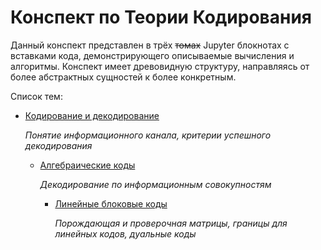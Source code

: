 # Конспект по Теории Кодирования

Данный конспект представлен в трёх ~~томах~~ Jupyter блокнотах с вставками кода, демонстрирующего описываемые вычисления и алгоритмы. Конспект имеет древовидную структуру, направляясь от более абстрактных сущностей к более конкретным.

Список тем:

- [Кодирование и декодирование](conspect.ipynb)
  
  *Понятие информационного канала, критерии успешного декодирования*
  
  - [Алгебраические коды](algebraic/conspect.ipynb)
    
    *Декодирование по информационным совокупностям*
    
    - [Линейные блоковые коды](algebraic/linear/conspect.ipynb)
      
      *Порождающая и проверочная матрицы, границы для линейных кодов, дуальные коды*
